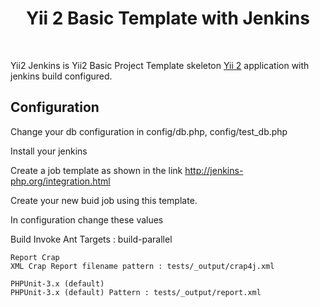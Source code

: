 <p align="center">
    <h1 align="center">Yii 2 Basic Template with Jenkins</h1>
    <br>
</p>

Yii2 Jenkins is Yii2 Basic Project Template skeleton [Yii 2](http://www.yiiframework.com/) application with jenkins build configured.

Configuration
------------
Change your db configuration in config/db.php, config/test_db.php

Install your jenkins

Create a job template as shown in the link
http://jenkins-php.org/integration.html

Create your new buid job using this template.

In configuration change these values

Build 
    Invoke Ant
	Targets : build-parallel

    Report Crap
	XML Crap Report filename pattern : tests/_output/crap4j.xml

    PHPUnit-3.x (default)
 	PHPUnit-3.x (default) Pattern : tests/_output/report.xml
	
